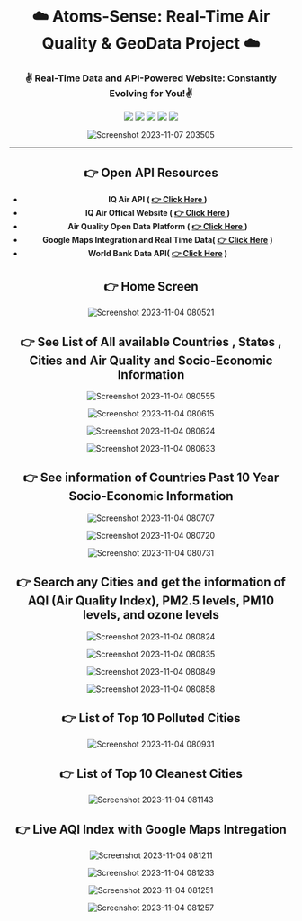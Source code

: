 
<div align = "center">

# ☁️ Atoms-Sense: Real-Time Air Quality & GeoData Project  ☁️
###  ✌️ Real-Time Data and API-Powered Website: Constantly Evolving for You!✌️

![](https://img.shields.io/badge/React-20232A?style=for-the-badge&logo=react&logoColor=61DAFB)
![](https://img.shields.io/badge/CSS-239120?&style=for-the-badge&logo=css3&logoColor=white)
![](https://img.shields.io/badge/JavaScript-F7DF1E?style=for-the-badge&logo=JavaScript&logoColor=white)
![](https://img.shields.io/badge/Node.js-43853D?style=for-the-badge&logo=node.js&logoColor=white)
![](https://img.shields.io/badge/Express.js-404D59?style=for-the-badge)

![Screenshot 2023-11-07 203505](https://github.com/Sumonta056/AtomSense-DU_ITVerse_Hackathon/assets/61287791/34700e9e-e241-4902-b44d-7e3800020849)


<hr>

## 👉 Open API Resources 

- **IQ Air API ( [👉 Click Here ](https://api-docs.iqair.com/?version=latest) )**
- **IQ Air Offical Website ( [👉 Click Here ](https://www.iqair.com/) )**
- **Air Quality Open Data Platform ( [👉 Click Here ]() )**
- **Google Maps Integration and Real Time Data( [👉 Click Here](https://developers.google.com/maps/documentation/air-quality/current-conditions) )**
- **World Bank Data API( [👉 Click Here](https://api.worldbank.org/v2/countries?format=json) )**



## 👉 Home Screen


![Screenshot 2023-11-04 080521](https://github.com/Sumonta056/AtomSense-DU_ITVerse_Hackathon/assets/61287791/2cf20aff-cb65-41f4-a0dc-9d3655b61aac)


## 👉 See List of All available Countries , States , Cities and  Air Quality and Socio-Economic Information

![Screenshot 2023-11-04 080555](https://github.com/Sumonta056/AtomSense-DU_ITVerse_Hackathon/assets/61287791/505b0887-7c24-4ff4-91c0-b2490f5940b2)

![Screenshot 2023-11-04 080615](https://github.com/Sumonta056/AtomSense-DU_ITVerse_Hackathon/assets/61287791/f0647f27-0fc8-472b-a2e2-29a9f7c4322e)

![Screenshot 2023-11-04 080624](https://github.com/Sumonta056/AtomSense-DU_ITVerse_Hackathon/assets/61287791/d9eca64c-0588-499f-9ff0-aba1f2899d32)

![Screenshot 2023-11-04 080633](https://github.com/Sumonta056/AtomSense-DU_ITVerse_Hackathon/assets/61287791/9568aada-7c3c-4098-ae8c-89048daa71be)


## 👉 See information of Countries Past 10 Year Socio-Economic Information

![Screenshot 2023-11-04 080707](https://github.com/Sumonta056/AtomSense-DU_ITVerse_Hackathon/assets/61287791/367a0e27-79ce-4560-b64a-96a82186e2fa)

![Screenshot 2023-11-04 080720](https://github.com/Sumonta056/AtomSense-DU_ITVerse_Hackathon/assets/61287791/ff808419-6e38-4085-aeb0-8ba98badae77)

![Screenshot 2023-11-04 080731](https://github.com/Sumonta056/AtomSense-DU_ITVerse_Hackathon/assets/61287791/7c9e0135-6402-428d-a0ac-c448b7ddc874)

## 👉 Search any Cities and get the information of  AQI (Air Quality Index), PM2.5 levels, PM10 levels, and ozone levels

![Screenshot 2023-11-04 080824](https://github.com/Sumonta056/AtomSense-DU_ITVerse_Hackathon/assets/61287791/e8fc816e-ddc9-4257-8673-15a8cbc61dc8)

![Screenshot 2023-11-04 080835](https://github.com/Sumonta056/AtomSense-DU_ITVerse_Hackathon/assets/61287791/8bf3e246-de61-4dac-b294-7caaf7ce6036)


![Screenshot 2023-11-04 080849](https://github.com/Sumonta056/AtomSense-DU_ITVerse_Hackathon/assets/61287791/076e9dc2-d0ab-4332-9abc-a6f2554a3712)


![Screenshot 2023-11-04 080858](https://github.com/Sumonta056/AtomSense-DU_ITVerse_Hackathon/assets/61287791/db915c93-ea45-4941-8125-577ec8e3ea80)


## 👉 List of Top 10 Polluted Cities

![Screenshot 2023-11-04 080931](https://github.com/Sumonta056/AtomSense-DU_ITVerse_Hackathon/assets/61287791/b45d118a-4e68-4415-8fb2-6867c9d796be)

## 👉 List of Top 10 Cleanest Cities

![Screenshot 2023-11-04 081143](https://github.com/Sumonta056/AtomSense-DU_ITVerse_Hackathon/assets/61287791/90e47a0c-3e5d-4649-941b-2efdfda47004)


## 👉 Live AQI Index with Google Maps Intregation

![Screenshot 2023-11-04 081211](https://github.com/Sumonta056/AtomSense-DU_ITVerse_Hackathon/assets/61287791/1cd00583-f9d1-44ed-afd5-582d83ca820f)

![Screenshot 2023-11-04 081233](https://github.com/Sumonta056/AtomSense-DU_ITVerse_Hackathon/assets/61287791/51dcf2a8-bb2a-4622-8e91-57bc0858f5e1)

![Screenshot 2023-11-04 081251](https://github.com/Sumonta056/AtomSense-DU_ITVerse_Hackathon/assets/61287791/24b75dee-db2a-48fb-9ccf-bbae6f59dbf2)


![Screenshot 2023-11-04 081257](https://github.com/Sumonta056/AtomSense-DU_ITVerse_Hackathon/assets/61287791/9c43a090-18f1-4a4b-b33a-1bc86b620543)


</div>

